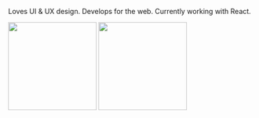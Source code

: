 Loves UI & UX design. Develops for the web. Currently working with React.

<img height="180rem" src="https://github-readme-stats.vercel.app/api?username=dominique-mueller&show_icons=true&count_private=true&theme=onedark" alt="" />
<img height="180rem" src="https://github-readme-stats.vercel.app/api/top-langs/?username=dominique-mueller&theme=onedark" alt="" />

